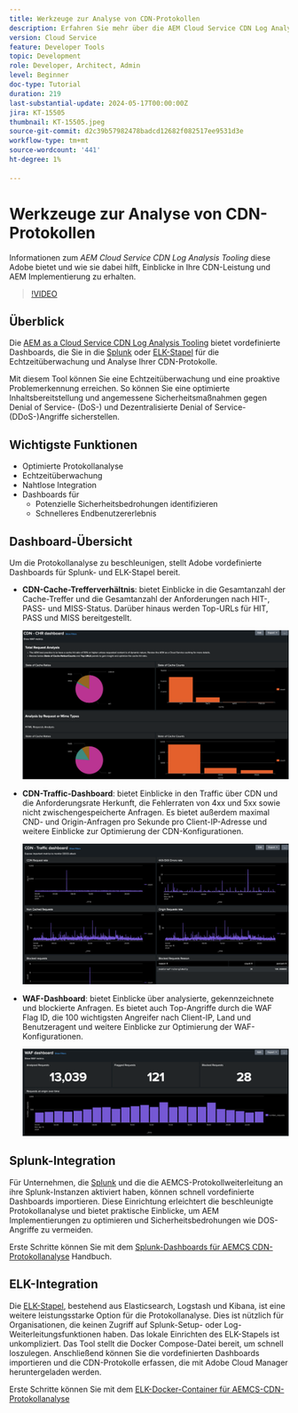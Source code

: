 ```yaml
---
title: Werkzeuge zur Analyse von CDN-Protokollen
description: Erfahren Sie mehr über die AEM Cloud Service CDN Log Analysis Tooling , die Adobe bereitstellt, und wie es hilft, Einblicke in Ihre CDN-Leistung und AEM Implementierung zu erhalten.
version: Cloud Service
feature: Developer Tools
topic: Development
role: Developer, Architect, Admin
level: Beginner
doc-type: Tutorial
duration: 219
last-substantial-update: 2024-05-17T00:00:00Z
jira: KT-15505
thumbnail: KT-15505.jpeg
source-git-commit: d2c39b57982478badcd12682f082517ee9531d3e
workflow-type: tm+mt
source-wordcount: '441'
ht-degree: 1%

---
```



# Werkzeuge zur Analyse von CDN-Protokollen

Informationen zum _AEM Cloud Service CDN Log Analysis Tooling_ diese Adobe bietet und wie sie dabei hilft, Einblicke in Ihre CDN-Leistung und AEM Implementierung zu erhalten.
 
>[!VIDEO](https://video.tv.adobe.com/v/3429177?quality=12&learn=on)

## Überblick

Die [AEM as a Cloud Service CDN Log Analysis Tooling](https://github.com/adobe/AEMCS-CDN-Log-Analysis-Tooling) bietet vordefinierte Dashboards, die Sie in die [Splunk](https://www.splunk.com/en_us/products/observability-cloud.html) oder [ELK-Stapel](https://www.elastic.co/de/elastic-stack) für die Echtzeitüberwachung und Analyse Ihrer CDN-Protokolle.

Mit diesem Tool können Sie eine Echtzeitüberwachung und eine proaktive Problemerkennung erreichen. So können Sie eine optimierte Inhaltsbereitstellung und angemessene Sicherheitsmaßnahmen gegen Denial of Service- (DoS-) und Dezentralisierte Denial of Service-(DDoS-)Angriffe sicherstellen.

## Wichtigste Funktionen

- Optimierte Protokollanalyse
- Echtzeitüberwachung
- Nahtlose Integration
- Dashboards für
   - Potenzielle Sicherheitsbedrohungen identifizieren
   - Schnelleres Endbenutzererlebnis

## Dashboard-Übersicht

Um die Protokollanalyse zu beschleunigen, stellt Adobe vordefinierte Dashboards für Splunk- und ELK-Stapel bereit.

- **CDN-Cache-Trefferverhältnis**: bietet Einblicke in die Gesamtanzahl der Cache-Treffer und die Gesamtanzahl der Anforderungen nach HIT-, PASS- und MISS-Status. Darüber hinaus werden Top-URLs für HIT, PASS und MISS bereitgestellt.

  ![CDN-Cache-Trefferverhältnis](assets/CHR-dashboard.png)

- **CDN-Traffic-Dashboard**: bietet Einblicke in den Traffic über CDN und die Anforderungsrate Herkunft, die Fehlerraten von 4xx und 5xx sowie nicht zwischengespeicherte Anfragen. Es bietet außerdem maximal CND- und Origin-Anfragen pro Sekunde pro Client-IP-Adresse und weitere Einblicke zur Optimierung der CDN-Konfigurationen.

  ![CDN-Traffic-Dashboard](assets/Traffic-dashboard.png)

- **WAF-Dashboard**: bietet Einblicke über analysierte, gekennzeichnete und blockierte Anfragen. Es bietet auch Top-Angriffe durch die WAF Flag ID, die 100 wichtigsten Angreifer nach Client-IP, Land und Benutzeragent und weitere Einblicke zur Optimierung der WAF-Konfigurationen.

  ![WAF-Dashboard](assets/WAF-Dashboard.png)

## Splunk-Integration

Für Unternehmen, die [Splunk](https://www.splunk.com/en_us/products/observability-cloud.html) und die die AEMCS-Protokollweiterleitung an ihre Splunk-Instanzen aktiviert haben, können schnell vordefinierte Dashboards importieren. Diese Einrichtung erleichtert die beschleunigte Protokollanalyse und bietet praktische Einblicke, um AEM Implementierungen zu optimieren und Sicherheitsbedrohungen wie DOS-Angriffe zu vermeiden.

Erste Schritte können Sie mit dem [Splunk-Dashboards für AEMCS CDN-Protokollanalyse](https://github.com/adobe/AEMCS-CDN-Log-Analysis-Tooling/blob/main/Splunk/READEME.md#splunk-dashboards-for-aemcs-cdn-log-analysis) Handbuch.


## ELK-Integration

Die [ELK-Stapel](https://www.elastic.co/de/elastic-stack), bestehend aus Elasticsearch, Logstash und Kibana, ist eine weitere leistungsstarke Option für die Protokollanalyse. Dies ist nützlich für Organisationen, die keinen Zugriff auf Splunk-Setup- oder Log-Weiterleitungsfunktionen haben. Das lokale Einrichten des ELK-Stapels ist unkompliziert. Das Tool stellt die Docker Compose-Datei bereit, um schnell loszulegen. Anschließend können Sie die vordefinierten Dashboards importieren und die CDN-Protokolle erfassen, die mit Adobe Cloud Manager heruntergeladen werden.

Erste Schritte können Sie mit dem [ELK-Docker-Container für AEMCS-CDN-Protokollanalyse](https://github.com/adobe/AEMCS-CDN-Log-Analysis-Tooling/blob/main/ELK/README.md#elk-docker-container-for-aemcs-cdn-log-analysis)



